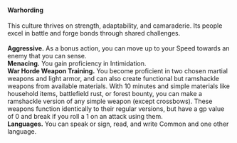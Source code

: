 #### Warhording

This culture thrives on strength, adaptability, and camaraderie.
Its people excel in battle and forge bonds through shared challenges.
\
\
**Aggressive.**
As a bonus action, you can move up to your Speed towards an enemy that you can sense.
\
**Menacing.**
You gain proficiency in Intimidation.
\
**War Horde Weapon Training.**
You become proficient in two chosen martial weapons and light armor, and can also create functional but ramshackle weapons from available materials.
With 10 minutes and simple materials like household items, battlefield rust, or forest bounty, you can make a ramshackle version of any simple weapon (except crossbows).
These weapons function identically to their regular versions, but have a gp value of 0 and break if you roll a 1 on an attack using them.
\
**Languages.**
You can speak or sign, read, and write Common and one other language.
